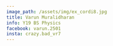 ```yaml
---
image_path: /assets/img/ex_cordi8.jpg
title: Varun Muralidharan
info: Y19 BS Physics
facebook: varun.2501
insta: crazy.bad_vr7
---
```

